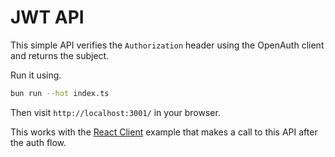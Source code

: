 # JWT API

This simple API verifies the `Authorization` header using the OpenAuth client and returns the subject.

Run it using.

```bash
bun run --hot index.ts
```

Then visit `http://localhost:3001/` in your browser.

This works with the [React Client](../react) example that makes a call to this API after the auth flow.
